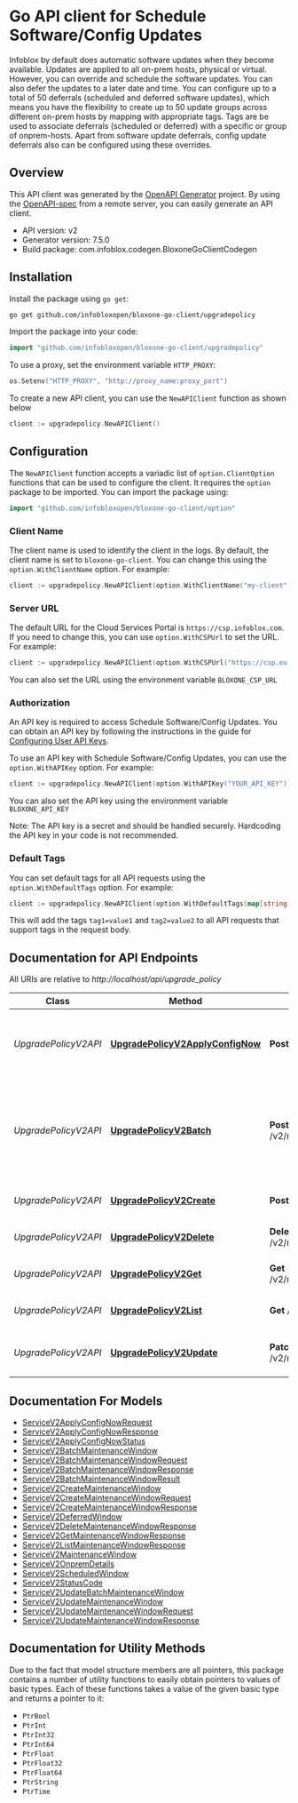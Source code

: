 # Go API client for Schedule Software/Config Updates

Infoblox by default does automatic software updates when they become available. Updates are applied to all on-prem hosts, physical or virtual. However, you can override and schedule the software updates. You can also defer the updates to a later date and time. You can configure up to a total of 50 deferrals (scheduled and deferred software updates), which means you have the flexibility to create up to 50 update groups across different on-prem hosts by mapping with appropriate tags. Tags are be used to associate deferrals (scheduled or deferred) with a specific or group of onprem-hosts. Apart from software update deferrals, config update deferrals also can be configured using these overrides.

## Overview
This API client was generated by the [OpenAPI Generator](https://openapi-generator.tech) project.  By using the [OpenAPI-spec](https://www.openapis.org/) from a remote server, you can easily generate an API client.

- API version: v2
- Generator version: 7.5.0
- Build package: com.infoblox.codegen.BloxoneGoClientCodegen

## Installation

Install the package using `go get`:
```bash
go get github.com/infobloxopen/bloxone-go-client/upgradepolicy
```

Import the package into your code:
```go
import "github.com/infobloxopen/bloxone-go-client/upgradepolicy"
```

To use a proxy, set the environment variable `HTTP_PROXY`:

```go
os.Setenv("HTTP_PROXY", "http://proxy_name:proxy_port")
```

To create a new API client, you can use the `NewAPIClient` function as shown below
```go
client := upgradepolicy.NewAPIClient()
```

## Configuration

The `NewAPIClient` function accepts a variadic list of `option.ClientOption` functions that can be used to configure the client.
It requires the `option` package to be imported. You can import the package using:
```go
import "github.com/infobloxopen/bloxone-go-client/option"
```

### Client Name
The client name is used to identify the client in the logs. By default, the client name is set to `bloxone-go-client`. You can change this using the `option.WithClientName` option. For example:
```go
client := upgradepolicy.NewAPIClient(option.WithClientName("my-client"))
```

### Server URL

The default URL for the Cloud Services Portal is `https://csp.infoblox.com`. If you need to change this, you can use `option.WithCSPUrl` to set the URL. For example:

```go
client := upgradepolicy.NewAPIClient(option.WithCSPUrl("https://csp.eu.infoblox.com"))
```

You can also set the URL using the environment variable `BLOXONE_CSP_URL`

### Authorization

An API key is required to access Schedule Software/Config Updates. You can obtain an API key by following the instructions in the guide for [Configuring User API Keys](https://docs.infoblox.com/space/BloxOneCloud/35430405/Configuring+User+API+Keys).

To use an API key with Schedule Software/Config Updates, you can use the `option.WithAPIKey` option. For example:

```go
client := upgradepolicy.NewAPIClient(option.WithAPIKey("YOUR_API_KEY"))
```

You can also set the API key using the environment variable `BLOXONE_API_KEY`

Note: The API key is a secret and should be handled securely. Hardcoding the API key in your code is not recommended.

### Default Tags

You can set default tags for all API requests using the `option.WithDefaultTags` option. For example:

```go
client := upgradepolicy.NewAPIClient(option.WithDefaultTags(map[string]string{"tag1": "value1", "tag2": "value2"}))
```
This will add the tags `tag1=value1` and `tag2=value2` to all API requests that support tags in the request body.

## Documentation for API Endpoints

All URIs are relative to *http://localhost/api/upgrade_policy*

Class | Method | HTTP request | Description
------------ | ------------- | ------------- | -------------
*UpgradePolicyV2API* | [**UpgradePolicyV2ApplyConfigNow**](docs/UpgradePolicyV2API.md#upgradepolicyv2applyconfignow) | **Post** /v2/config/apply_now | Immediately apply the config updates object to the list of hosts
*UpgradePolicyV2API* | [**UpgradePolicyV2Batch**](docs/UpgradePolicyV2API.md#upgradepolicyv2batch) | **Post** /v2/maintenance_windows/batch | Create, update and/or delete multiple maintenance windows in a single request
*UpgradePolicyV2API* | [**UpgradePolicyV2Create**](docs/UpgradePolicyV2API.md#upgradepolicyv2create) | **Post** /v2/maintenance_windows | Create a maintenance window
*UpgradePolicyV2API* | [**UpgradePolicyV2Delete**](docs/UpgradePolicyV2API.md#upgradepolicyv2delete) | **Delete** /v2/maintenance_windows/{id} | Delete maintenance window
*UpgradePolicyV2API* | [**UpgradePolicyV2Get**](docs/UpgradePolicyV2API.md#upgradepolicyv2get) | **Get** /v2/maintenance_windows/{id} | Read a maintenance window
*UpgradePolicyV2API* | [**UpgradePolicyV2List**](docs/UpgradePolicyV2API.md#upgradepolicyv2list) | **Get** /v2/maintenance_windows | List all the maintenance windows
*UpgradePolicyV2API* | [**UpgradePolicyV2Update**](docs/UpgradePolicyV2API.md#upgradepolicyv2update) | **Patch** /v2/maintenance_windows/{id} | Update an existing maintenance window


## Documentation For Models

 - [ServiceV2ApplyConfigNowRequest](docs/ServiceV2ApplyConfigNowRequest.md)
 - [ServiceV2ApplyConfigNowResponse](docs/ServiceV2ApplyConfigNowResponse.md)
 - [ServiceV2ApplyConfigNowStatus](docs/ServiceV2ApplyConfigNowStatus.md)
 - [ServiceV2BatchMaintenanceWindow](docs/ServiceV2BatchMaintenanceWindow.md)
 - [ServiceV2BatchMaintenanceWindowRequest](docs/ServiceV2BatchMaintenanceWindowRequest.md)
 - [ServiceV2BatchMaintenanceWindowResponse](docs/ServiceV2BatchMaintenanceWindowResponse.md)
 - [ServiceV2BatchMaintenanceWindowResult](docs/ServiceV2BatchMaintenanceWindowResult.md)
 - [ServiceV2CreateMaintenanceWindow](docs/ServiceV2CreateMaintenanceWindow.md)
 - [ServiceV2CreateMaintenanceWindowRequest](docs/ServiceV2CreateMaintenanceWindowRequest.md)
 - [ServiceV2CreateMaintenanceWindowResponse](docs/ServiceV2CreateMaintenanceWindowResponse.md)
 - [ServiceV2DeferredWindow](docs/ServiceV2DeferredWindow.md)
 - [ServiceV2DeleteMaintenanceWindowResponse](docs/ServiceV2DeleteMaintenanceWindowResponse.md)
 - [ServiceV2GetMaintenanceWindowResponse](docs/ServiceV2GetMaintenanceWindowResponse.md)
 - [ServiceV2ListMaintenanceWindowResponse](docs/ServiceV2ListMaintenanceWindowResponse.md)
 - [ServiceV2MaintenanceWindow](docs/ServiceV2MaintenanceWindow.md)
 - [ServiceV2OnpremDetails](docs/ServiceV2OnpremDetails.md)
 - [ServiceV2ScheduledWindow](docs/ServiceV2ScheduledWindow.md)
 - [ServiceV2StatusCode](docs/ServiceV2StatusCode.md)
 - [ServiceV2UpdateBatchMaintenanceWindow](docs/ServiceV2UpdateBatchMaintenanceWindow.md)
 - [ServiceV2UpdateMaintenanceWindow](docs/ServiceV2UpdateMaintenanceWindow.md)
 - [ServiceV2UpdateMaintenanceWindowRequest](docs/ServiceV2UpdateMaintenanceWindowRequest.md)
 - [ServiceV2UpdateMaintenanceWindowResponse](docs/ServiceV2UpdateMaintenanceWindowResponse.md)


## Documentation for Utility Methods

Due to the fact that model structure members are all pointers, this package contains
a number of utility functions to easily obtain pointers to values of basic types.
Each of these functions takes a value of the given basic type and returns a pointer to it:

* `PtrBool`
* `PtrInt`
* `PtrInt32`
* `PtrInt64`
* `PtrFloat`
* `PtrFloat32`
* `PtrFloat64`
* `PtrString`
* `PtrTime`
